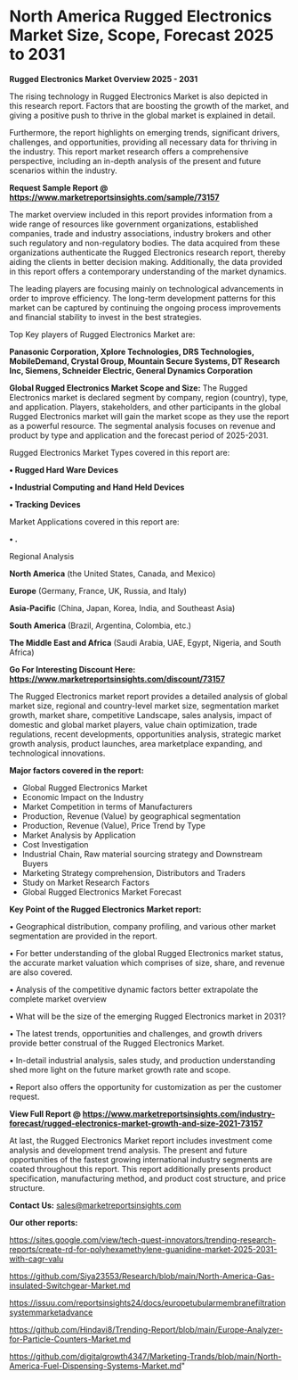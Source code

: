 # North America Rugged Electronics Market Size, Scope, Forecast 2025 to 2031

<Strong> Rugged Electronics Market Overview 2025 - 2031</strong>

The rising technology in Rugged Electronics Market is also depicted in this research report. Factors that are boosting the growth of the market, and giving a positive push to thrive in the global market is explained in detail.

Furthermore, the report highlights on emerging trends, significant drivers, challenges, and opportunities, providing all necessary data for thriving in the industry. This report market research offers a comprehensive perspective, including an in-depth analysis of the present and future scenarios within the industry.

<strong>Request Sample Report @ <a href=https://www.marketreportsinsights.com/sample/73157>https://www.marketreportsinsights.com/sample/73157</a></strong>

The market overview included in this report provides information from a wide range of resources like government organizations, established companies, trade and industry associations, industry brokers and other such regulatory and non-regulatory bodies. The data acquired from these organizations authenticate the Rugged Electronics research report, thereby aiding the clients in better decision making. Additionally, the data provided in this report offers a contemporary understanding of the market dynamics.

The leading players are focusing mainly on technological advancements in order to improve efficiency. The long-term development patterns for this market can be captured by continuing the ongoing process improvements and financial stability to invest in the best strategies.

Top Key players of Rugged Electronics Market are:

<strong>Panasonic Corporation, Xplore Technologies, DRS Technologies, MobileDemand, Crystal Group, Mountain Secure Systems, DT Research Inc, Siemens, Schneider Electric, General Dynamics Corporation</strong>

<strong><b>Global Rugged Electronics Market Scope and Size:</b></strong>
The Rugged Electronics market is declared segment by company, region (country), type, and application. Players, stakeholders, and other participants in the global Rugged Electronics market will gain the market scope as they use the report as a powerful resource. The segmental analysis focuses on revenue and product by type and application and the forecast period of 2025-2031.

Rugged Electronics Market Types covered in this report are:

<strong>• Rugged Hard Ware Devices

• Industrial Computing and Hand Held Devices

• Tracking Devices</strong>

Market Applications covered in this report are:

<strong>• .</strong> 

Regional Analysis

<strong>North America</strong> (the United States, Canada, and Mexico)

<strong>Europe</strong> (Germany, France, UK, Russia, and Italy)

<strong>Asia-Pacific</strong> (China, Japan, Korea, India, and Southeast Asia)

<strong>South America</strong> (Brazil, Argentina, Colombia, etc.)

<strong>The Middle East and Africa</strong> (Saudi Arabia, UAE, Egypt, Nigeria, and South Africa)

<strong>Go For Interesting Discount Here: <a href=https://www.marketreportsinsights.com/discount/73157>https://www.marketreportsinsights.com/discount/73157</a></strong>

The Rugged Electronics market report provides a detailed analysis of global market size, regional and country-level market size, segmentation market growth, market share, competitive Landscape, sales analysis, impact of domestic and global market players, value chain optimization, trade regulations, recent developments, opportunities analysis, strategic market growth analysis, product launches, area marketplace expanding, and technological innovations.

<strong><b>Major factors covered in the report:</b></strong>
<ul>
  <li>Global Rugged Electronics Market </li>
  <li>Economic Impact on the Industry</li>
  <li>Market Competition in terms of Manufacturers</li>
  <li>Production, Revenue (Value) by geographical segmentation</li>
  <li>Production, Revenue (Value), Price Trend by Type</li>
  <li>Market Analysis by Application</li>
  <li>Cost Investigation</li>
  <li>Industrial Chain, Raw material sourcing strategy and Downstream Buyers</li>
  <li>Marketing Strategy comprehension, Distributors and Traders</li>
  <li>Study on Market Research Factors</li>
  <li>Global Rugged Electronics Market Forecast</li>
</ul>

<strong><b>Key Point of the Rugged Electronics Market report:</b></strong>

• Geographical distribution, company profiling, and various other market segmentation are provided in the report.

• For better understanding of the global Rugged Electronics market status, the accurate market valuation which comprises of size, share, and revenue are also covered.

• Analysis of the competitive dynamic factors better extrapolate the complete market overview

• What will be the size of the emerging Rugged Electronics market in 2031?

• The latest trends, opportunities and challenges, and growth drivers provide better construal of the Rugged Electronics Market.

• In-detail industrial analysis, sales study, and production understanding shed more light on the future market growth rate and scope.

• Report also offers the opportunity for customization as per the customer request.

<strong><b>View Full Report @ <a href=https://www.marketreportsinsights.com/industry-forecast/rugged-electronics-market-growth-and-size-2021-73157>https://www.marketreportsinsights.com/industry-forecast/rugged-electronics-market-growth-and-size-2021-73157</a></b></strong>


At last, the Rugged Electronics Market report includes investment come analysis and development trend analysis. The present and future opportunities of the fastest growing international industry segments are coated throughout this report. This report additionally presents product specification, manufacturing method, and product cost structure, and price structure.

<strong>Contact Us:</strong>
sales@marketreportsinsights.com

<strong>Our other reports:</strong>

<a href=https://sites.google.com/view/tech-quest-innovators/trending-research-reports/create-rd-for-polyhexamethylene-guanidine-market-2025-2031-with-cagr-valu>https://sites.google.com/view/tech-quest-innovators/trending-research-reports/create-rd-for-polyhexamethylene-guanidine-market-2025-2031-with-cagr-valu</a>

<a href=https://github.com/Siya23553/Research/blob/main/North-America-Gas-insulated-Switchgear-Market.md>https://github.com/Siya23553/Research/blob/main/North-America-Gas-insulated-Switchgear-Market.md</a>

<a href=https://issuu.com/reportsinsights24/docs/europetubularmembranefiltrationsystemmarketadvance>https://issuu.com/reportsinsights24/docs/europetubularmembranefiltrationsystemmarketadvance</a>

<a href=https://github.com/Hindavi8/Trending-Report/blob/main/Europe-Analyzer-for-Particle-Counters-Market.md>https://github.com/Hindavi8/Trending-Report/blob/main/Europe-Analyzer-for-Particle-Counters-Market.md</a>

<a href=https://github.com/digitalgrowth4347/Marketing-Trands/blob/main/North-America-Fuel-Dispensing-Systems-Market.md>https://github.com/digitalgrowth4347/Marketing-Trands/blob/main/North-America-Fuel-Dispensing-Systems-Market.md</a>"
